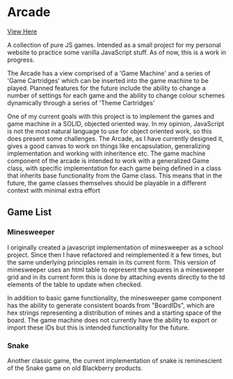 # Arcade

[View Here](https://loganmeitz.codes/arcade/)

A collection of pure JS games. Intended as a small project for my personal website to practice some vanilla JavaScript stuff. As of now, this is a work in progress.  

The Arcade has a view comprised of a 'Game Machine' and a series of 'Game Cartridges' which can be inserted into the game machine to be played. Planned features for the future include the ability to change a number of settings for each game and the ability to change colour schemes dynamically through a series of 'Theme Cartridges'   

One of my current goals with this project is to implement the games and game machine in a SOLID, objected oriented way. In my opinion, JavaScript is not the most natural language to use for object oriented work, so this does present some challenges. The Arcade, as I have currently designed it, gives a good canvas to work on things like encapsulation, generalizing implementation and working with inheritence etc. The game machine component of the arcade is intended to work with a generalized Game class, with specific implementation for each game being defined in a class that inherits base functionality from the Game class. This means that in the future, the game classes themselves should be playable in a different context with minimal extra effort  

## Game List  

### Minesweeper  

I originally created a javascript implementation of minesweeper as a school project. Since then I have refactored and reimplemented it a few times, but the same underlying principles remain in its current form. This version of minesweeper uses an html table to represent the squares in a minesweeper grid and in its current form this is done by attaching events directly to the td elements of the table to update when checked.  

In addition to basic game functionality, the minesweeper game component has the ability to generate consistent boards from "BoardIDs", which are hex strings representing a distribution of mines and a starting space of the board. The game machine does not currently have the ability to export or import these IDs but this is intended functionality for the future.

### Snake

Another classic game, the current implementation of snake is reminescient of the Snake game on old Blackberry products.

